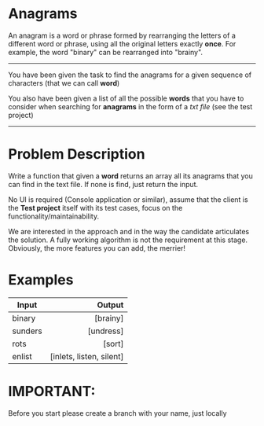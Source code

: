 
   
# Anagrams   

An anagram is a word or phrase formed by rearranging the letters of a different word or phrase, using all the original letters exactly **once**. For example, the word "binary" can be rearranged into "brainy".

---
       
You have been given the task to find the anagrams for a given sequence of characters (that we can call **word**)

You also have been given a list of all the possible **words** that you have to consider when searching for **anagrams** in the form of a *txt file* (see the test project)

----
# Problem Description
Write a function that given a **word** returns an array all its anagrams that you can find in the text file.
If none is find, just return the input.

No UI is required (Console application or similar), assume that the client is the **Test project** itself with its test cases, focus on the functionality/maintainability.

We are interested in the approach and in the way the candidate articulates the solution.
A fully working algorithm is not the requirement at this stage. 
Obviously, the more features you can add, the merrier! 

# Examples

| Input        | Output                    |
| -------------| -------------------------:|
| binary       | [brainy]                  |
| sunders      | [undress]                 |
| rots         | [sort]                    |
| enlist       | [inlets, listen, silent]  |
              
# IMPORTANT:
Before you start please create a branch with your name, just locally